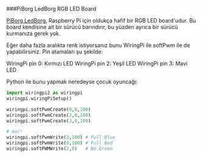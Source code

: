 <!--
---
name: PiBorg LEDBorg
class: board
type: hepsi
description: Raspberry Pi RGB ledlerine sahip bir kart
buy: https://www.piborg.org/ledborg
pincount: 26
pin:
  '11':
    name: Red LED
    direction: output
    active: high
    description: PiBorg Red LED
  '13':
    name: Green LED
    direction: input
    active: high
    description: PiBorg Green LED
  '15':
    name: Blue LED
    direction: output
    active: high
    description: PiBorg Blue LED
-->
###PiBorg LedBorg RGB LED Board

[PiBorg LedBorg](http://www.piborg.org/ledborg/), Raspberry Pi için oldukça hafif bir RGB LED board'udur. Bu board kendisine ait bir sürücü barındırır, bu yüzden ayrıca bir sürücü kurmanıza gerek yok.

Eğer daha fazla aralıkta renk istiyorsanız bunu WiringPi ile softPwm ile de yapabilirsiniz. Pin atamaları şu şekilde:

WiringPi pin 0: Kırmızı LED
WiringPi pin 2: Yeşil LED
WiringPi pin 3: Mavi LED

Python ile bunu yapmak neredeyse çocuk oyuncağı:

```python
import wiringpi2 as wiringpi
wiringpi.wiringPiSetup()

wiringpi.softPwmCreate(0,0,100)
wiringpi.softPwmCreate(2,0,100)
wiringpi.softPwmCreate(3,0,100)

# mor!
wiringpi.softPwmWrite(3,100) # Full Blue
wiringpi.softPwmWrite(0,100) # Full Red
wiringpi.softPWMWrite(2,0)	 # No Green
```